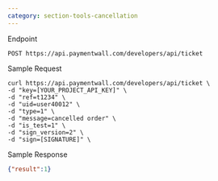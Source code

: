 ```yaml
---
category: section-tools-cancellation
---
```


Endpoint

```
POST https://api.paymentwall.com/developers/api/ticket
```

Sample Request
```
curl https://api.paymentwall.com/developers/api/ticket \
-d "key=[YOUR_PROJECT_API_KEY]" \
-d "ref=t1234" \
-d "uid=user40012" \
-d "type=1" \
-d "message=cancelled order" \
-d "is_test=1" \
-d "sign_version=2" \
-d "sign=[SIGNATURE]" \
```

Sample Response

```json
{"result":1}
```
